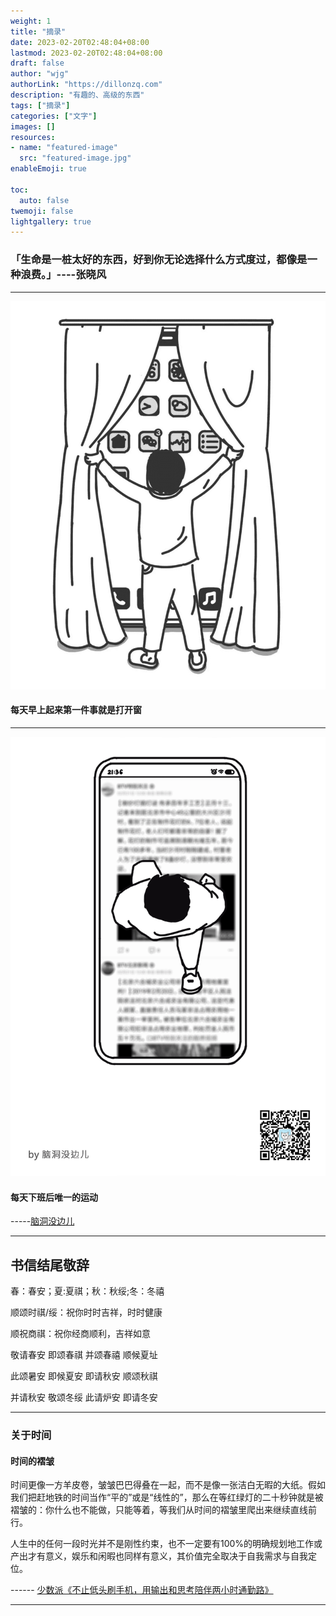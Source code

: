 ```yaml
---
weight: 1
title: "摘录"
date: 2023-02-20T02:48:04+08:00
lastmod: 2023-02-20T02:48:04+08:00
draft: false
author: "wjg"
authorLink: "https://dillonzq.com"
description: "有趣的、高级的东西"
tags: ["摘录"]
categories: ["文字"]
images: []
resources:
- name: "featured-image"
  src: "featured-image.jpg"
enableEmoji: true

toc:
  auto: false
twemoji: false
lightgallery: true
---
```


### 「生命是一桩太好的东西，好到你无论选择什么方式度过，都像是一种浪费。」----张晓风

---

![windows](open-window.png)
#### 每天早上起来第一件事就是打开窗

---

![runpyq](runonphone.gif)
#### 每天下班后唯一的运动    
-----[脑洞没边儿](https://juuun.io/)

---

## 书信结尾敬辞

春：春安；夏:夏祺；秋：秋绥;冬：冬禧

顺颂时祺/绥：祝你时时吉祥，时时健康

顺祝商祺：祝你经商顺利，吉祥如意

敬请春安 即颂春祺 并颂春禧 顺候夏址

此颂暑安 即候夏安 即请秋安 顺颂秋祺

并请秋安 敬颂冬绥 此请炉安 即请冬安



---

### 关于时间

#### 时间的褶皱

时间更像一方羊皮卷，皱皱巴巴得叠在一起，而不是像一张洁白无暇的大纸。假如我们把赶地铁的时间当作“平的”或是“线性的”，那么在等红绿灯的二十秒钟就是被褶皱的：你什么也不能做，只能等着，等我们从时间的褶皱里爬出来继续直线前行。

人生中的任何一段时光并不是刚性约束，也不一定要有100%的明确规划地工作或产出才有意义，娱乐和闲暇也同样有意义，其价值完全取决于自我需求与自我定位。

------ [少数派《不止低头刷手机，用输出和思考陪伴两小时通勤路》](https://sspai.com/post/79000)

---




